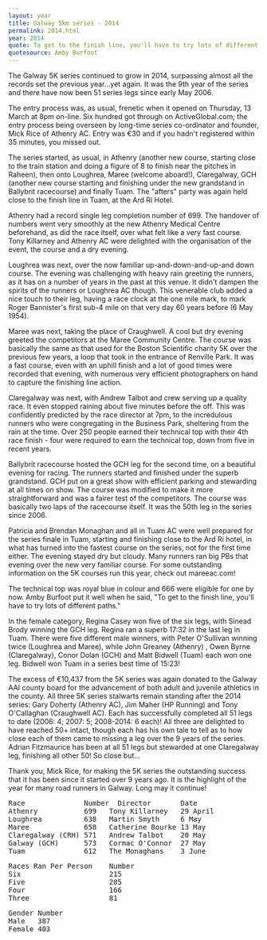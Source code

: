 ```yaml
---
layout: year
title: Galway 5km series - 2014
permalink: 2014.html
year: 2014
quote: To get to the finish line, you'll have to try lots of different paths
quotesource: Amby Burfoot
---
```

The Galway 5K series continued to grow in 2014, surpassing almost all the records set the previous year...yet again. It was the 9th year of the series and there have now been 51 series legs since early May 2006.

The entry process was, as usual, frenetic when it opened on Thursday, 13 March at 8pm on-line. Six hundred got through on ActiveGlobal.com; the entry process being overseen by long-time series co-ordinator and founder, Mick Rice of Athenry AC. Entry was €30 and if you hadn't registered within 35 minutes, you missed out.

The series started, as usual, in Athenry (another new course, starting close to the train station and doing a figure of 8 to finish near the pitches in Raheen), then onto Loughrea, Maree (welcome aboard!), Claregalway, GCH (another new course starting and finishing under the new grandstand in Ballybrit racecourse) and finally Tuam. The "afters" party was again held close to the finish line in Tuam, at the Ard Rí Hotel.

Athenry had a record single leg completion number of 699. The handover of numbers went very smoothly at the new Athenry Medical Centre beforehand, as did the race itself, over what felt like a very fast course. Tony Killarney and Athenry AC were delighted with the organisation of the event, the course and a dry evening. 

Loughrea was next, over the now familiar up-and-down-and-up-and down course. The evening was challenging with heavy rain greeting the runners, as it has on a number of years in the past at this venue. It didn't dampen the spirits of the runners or Loughrea AC though. This venerable club added a nice touch to their leg, having a race clock at the one mile mark, to mark Roger Bannister's first sub-4 mile on that very day 60 years before (6 May 1954). 

Maree was next, taking the place of Craughwell. A cool but dry evening greeted the competitors at the Maree Community Centre. The course was basically the same as that used for the Boston Scientific charity 5K over the previous few years, a loop that took in the entrance of Renville Park. It was a fast course, even with an uphill finish and a lot of good times were recorded that evening, with numerous very efficient photographers on hand to capture the finishing line action.

Claregalway was next, with Andrew Talbot and crew serving up a quality race. It even stopped raining about five minutes before the off. This was confidently predicted by the race director at 7pm, to the incredulous runners who were congregating in the Business Park, sheltering from the rain at the time. Over 250 people earned their technical top with their 4th race finish - four were required to earn the technical top, down from five in recent years.

Ballybrit racecourse hosted the GCH leg for the second time, on a beautiful evening for racing. The runners started and finished under the superb grandstand. GCH put on a great show with efficient parking and stewarding at all times on show. The course was modified to make it more straightforward and was a fairer test of the competitors. The course was basically two laps of the racecourse itself. It was the 50th leg in the series since 2006.

Patricia and Brendan Monaghan and all in Tuam AC were well prepared for the series finale in Tuam, starting and finishing close to the Ard Rí hotel, in what has turned into the fastest course on the series, not for the first time either. The evening stayed dry but cloudy. Many runners ran big PBs that evening over the new very familiar course. For some outstanding information on the 5K courses run this year, check out mareeac.com!

The technical top was royal blue in colour and 666 were eligible for one by now. Amby Burfoot put it well when he said, "To get to the finish line, you'll have to try lots of different paths."

In the female category, Regina Casey won five of the six legs, with Sinead Brody winning the GCH leg. Regina ran a superb 17:32 in the last leg in Tuam. There were five different male winners, with Peter O'Sullivan winning twice (Loughrea and Maree), while John Greaney (Athenry) , Owen Byrne (Claregalway), Conor Dolan (GCH) and Matt Bidwell (Tuam) each won one leg. Bidwell won Tuam in a series best time of 15:23!

The excess of €10,437 from the 5K series was again donated to the Galway AAI county board for the advancement of both adult and juvenile athletics in the county.
All three 5K series stalwarts remain standing after the 2014 series: Gary Doherty (Athenry AC), Jim Maher (HP Running) and Tony O'Callaghan (Craughwell AC). Each has successfully completed all 51 legs to date (2006: 4; 2007: 5; 2008-2014: 6 each)! All three are delighted to have reached 50+ intact, though each has his own tale to tell as to how close each of them came to missing a leg over the 9 years of the series. Adrian Fitzmaurice has been at all 51 legs but stewarded at one Claregalway leg, finishing all other 50! So close but...

Thank you, Mick Rice, for making the 5K series the outstanding success that it has been since it started over 9 years ago. It is the highlight of the year for many road runners in Galway. Long may it continue!

<pre>
Race              Number  Director       Date
Athenry           699   Tony Killarney   29 April
Loughrea          638   Martin Smyth     6 May
Maree             658   Catherine Bourke 13 May
Claregalway (CRH) 571   Andrew Talbot    20 May
Galway (GCH)      573   Cormac O'Connor  27 May
Tuam              612   The Monaghans    3 June
</pre>

<pre>
Races Ran Per Person    Number
Six                     215
Five                    285
Four                    166
Three                   81
</pre>

<pre>
Gender Number
Male   387
Female 403
</pre>

